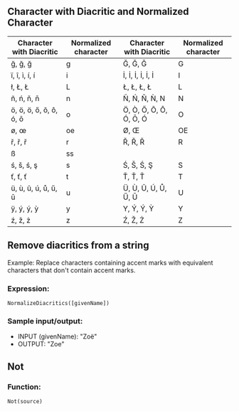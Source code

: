 ## Character with Diacritic and Normalized Character

| Character with Diacritic | Normalized character | Character with Diacritic | Normalized character |
|--------------------------|----------------------|--------------------------|----------------------|
| ğ, ğ, ğ                  | g                    | Ğ, Ğ, Ğ                  | G                    |
| ï, î, ì, í, í            | i                    | İ, İ, İ, İ, İ, İ        | I                    |
| ł, Ł, Ł                  | L                    | Ł, Ł, Ł, Ł               | L                    |
| ñ, ń, ň, n̄              | n                    | Ñ, Ń, Ň, Ǹ, N            | N                    |
| ö, ö, ö, ő, õ, ô, ó, ō   | o                    | Ö, Ò, Ő, Õ, Ô, Ó, Ō, Ó   | O                    |
| ø, œ                     | oe                   | Ø, Œ                     | OE                   |
| ř, ř, ř                  | r                    | Ř, Ř, Ř                  | R                    |
| ß                        | ss                   |                          |                      |
| ś, š, ś, ş               | s                    | Ś, Š, Ś, Ş               | S                    |
| ť, ť, ť                  | t                    | Ť, Ť, Ť                  | T                    |
| ü, ù, û, ú, ů, ű, ū      | u                    | Ü, Ù, Û, Ú, Ů, Ű, Ū      | U                    |
| ÿ, ý, ý, ỳ               | y                    | Y, Ý, Ý, Ỳ               | Y                    |
| ź, ž, ż                  | z                    | Ź, Ž, Ż                  | Z                    |

## Remove diacritics from a string

Example: Replace characters containing accent marks with equivalent characters that don't contain accent marks.

### Expression:

`NormalizeDiacritics([givenName])`

### Sample input/output:

- INPUT (givenName): "Zoë"
- OUTPUT: "Zoe"

## Not 

### Function:

`Not(source)`